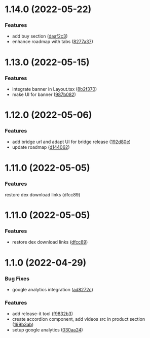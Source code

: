 

# 1.14.0 (2022-05-22)

### Features

* add buy section ([daaf2c3](https://github.com/hydra-net/hydranet-website/commit/daaf2c334e9ada907b9661cefe86caf146df560b))
* enhance roadmap with tabs ([8277a37](https://github.com/hydra-net/hydranet-website/pull/15/commits/8277a37a6ad3bf1faed873713b267421b6f46164))

# 1.13.0 (2022-05-15)


### Features

* integrate banner in Layout.tsx ([8b2f370](https://github.com/hydra-net/hydranet-website/commit/8b2f370f5fe4e885e68f496f28ae5e0b2950c777))
* make UI for banner ([987b082](https://github.com/hydra-net/hydranet-website/commit/987b08244f792f0c1967c5edaca5794f3f928737))

# 1.12.0 (2022-05-06)

### Features

* add bridge url and adapt UI for bridge release ([192d80e](https://github.com/hydra-net/hydranet-website/commit/192d80e4a3c5e4e7768db0689d066a387a617454))
* update roadmap ([d144062](https://github.com/hydra-net/hydranet-website/commit/d144062a3e3f0b756bf8e89e437670962466cf6b))

# 1.11.0 (2022-05-05)

### Features
restore dex download links (dfcc89)


# 1.11.0 (2022-05-05)

### Features

* restore dex download links ([dfcc89](https://github.com/hydra-net/hydranet-website/commit/dfcc89f4008d353e68c841a3d5992f4224c6997f))

# 1.1.0 (2022-04-29)


### Bug Fixes

* google analytics integration ([ad8272c](https://github.com/hydra-net/hydranet-website/commit/ad8272c20bcba0d57afb02714f0b8dee9a209a29))


### Features

* add release-it tool ([f9832b3](https://github.com/hydra-net/hydranet-website/commit/f9832b38c9cc08ef4b39ef3926a3a0c43946859b))
* create accordion component, add videos src in product section ([199b3ab](https://github.com/hydra-net/hydranet-website/commit/199b3ab66f2d672397fa9dc66ef2e80a1efa3e85))
* setup google analytics ([030aa24](https://github.com/hydra-net/hydranet-website/commit/030aa244c8b710792ffa6002e20de662617ccb6c))